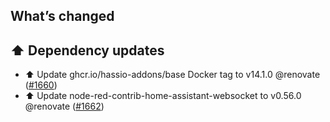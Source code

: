 ## What’s changed

## ⬆️ Dependency updates

- ⬆️ Update ghcr.io/hassio-addons/base Docker tag to v14.1.0 @renovate ([#1660](https://github.com/hassio-addons/addon-node-red/pull/1660))
- ⬆️ Update node-red-contrib-home-assistant-websocket to v0.56.0 @renovate ([#1662](https://github.com/hassio-addons/addon-node-red/pull/1662))
